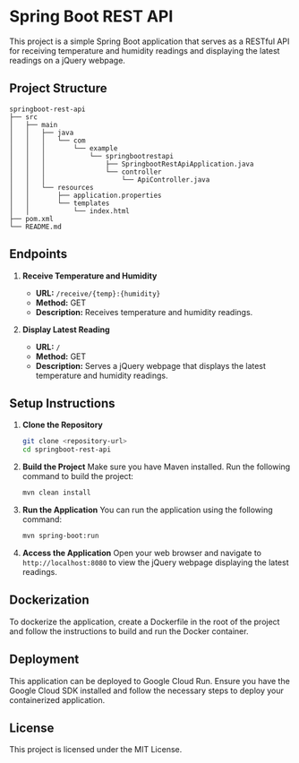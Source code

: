 # Spring Boot REST API

This project is a simple Spring Boot application that serves as a RESTful API for receiving temperature and humidity readings and displaying the latest readings on a jQuery webpage.

## Project Structure

```
springboot-rest-api
├── src
│   ├── main
│   │   ├── java
│   │   │   └── com
│   │   │       └── example
│   │   │           └── springbootrestapi
│   │   │               ├── SpringbootRestApiApplication.java
│   │   │               └── controller
│   │   │                   └── ApiController.java
│   │   └── resources
│   │       ├── application.properties
│   │       └── templates
│   │           └── index.html
├── pom.xml
└── README.md
```

## Endpoints

1. **Receive Temperature and Humidity**
   - **URL:** `/receive/{temp}:{humidity}`
   - **Method:** GET
   - **Description:** Receives temperature and humidity readings.

2. **Display Latest Reading**
   - **URL:** `/`
   - **Method:** GET
   - **Description:** Serves a jQuery webpage that displays the latest temperature and humidity readings.

## Setup Instructions

1. **Clone the Repository**
   ```bash
   git clone <repository-url>
   cd springboot-rest-api
   ```

2. **Build the Project**
   Make sure you have Maven installed. Run the following command to build the project:
   ```bash
   mvn clean install
   ```

3. **Run the Application**
   You can run the application using the following command:
   ```bash
   mvn spring-boot:run
   ```

4. **Access the Application**
   Open your web browser and navigate to `http://localhost:8080` to view the jQuery webpage displaying the latest readings.

## Dockerization

To dockerize the application, create a Dockerfile in the root of the project and follow the instructions to build and run the Docker container.

## Deployment

This application can be deployed to Google Cloud Run. Ensure you have the Google Cloud SDK installed and follow the necessary steps to deploy your containerized application.

## License

This project is licensed under the MIT License.